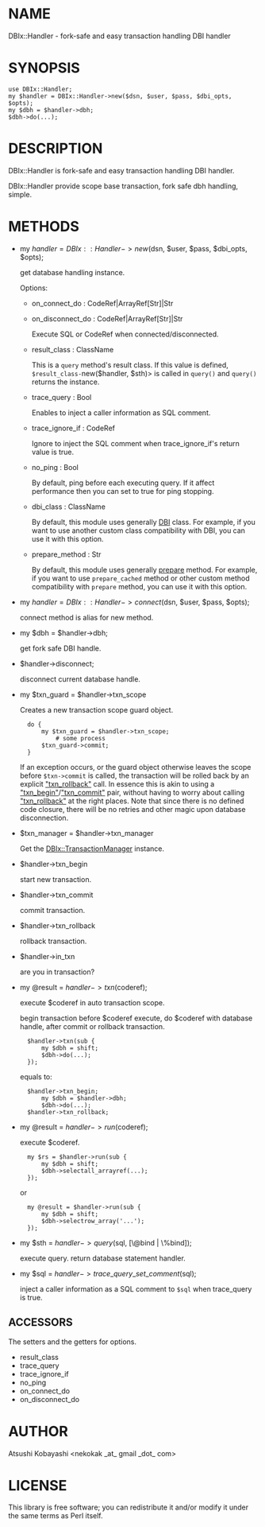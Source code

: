 # NAME

DBIx::Handler - fork-safe and easy transaction handling DBI handler

# SYNOPSIS

    use DBIx::Handler;
    my $handler = DBIx::Handler->new($dsn, $user, $pass, $dbi_opts, $opts);
    my $dbh = $handler->dbh;
    $dbh->do(...);

# DESCRIPTION

DBIx::Handler is fork-safe and easy transaction handling DBI handler.

DBIx::Handler provide scope base transaction, fork safe dbh handling, simple.

# METHODS

- my $handler = DBIx::Handler->new($dsn, $user, $pass, $dbi\_opts, $opts);

    get database handling instance.

    Options:

    - on\_connect\_do : CodeRef|ArrayRef\[Str\]|Str
    - on\_disconnect\_do : CodeRef|ArrayRef\[Str\]|Str

        Execute SQL or CodeRef when connected/disconnected.

    - result\_class : ClassName

        This is a `query` method's result class.
        If this value is defined, `$result_class-`new($handler, $sth)> is called in `query()` and `query()` returns the instance.

    - trace\_query : Bool

        Enables to inject a caller information as SQL comment.

    - trace\_ignore\_if : CodeRef

        Ignore to inject the SQL comment when trace\_ignore\_if's return value is true.

    - no\_ping : Bool

        By default, ping before each executing query.
        If it affect performance then you can set to true for ping stopping.

    - dbi\_class : ClassName

        By default, this module uses generally [DBI](https://metacpan.org/pod/DBI) class.
        For example, if you want to use another custom class compatibility with DBI, you can use it with this option.

    - prepare\_method : Str

        By default, this module uses generally [prepare](https://metacpan.org/pod/prepare) method.
        For example, if you want to use `prepare_cached` method or other custom method compatibility with `prepare` method, you can use it with this option.

- my $handler = DBIx::Handler->connect($dsn, $user, $pass, $opts);

    connect method is alias for new method.

- my $dbh = $handler->dbh;

    get fork safe DBI handle.

- $handler->disconnect;

    disconnect current database handle.

- my $txn\_guard = $handler->txn\_scope

    Creates a new transaction scope guard object.

        do {
            my $txn_guard = $handler->txn_scope;
                # some process
            $txn_guard->commit;
        }

    If an exception occurs, or the guard object otherwise leaves the scope
    before `$txn->commit` is called, the transaction will be rolled
    back by an explicit ["txn\_rollback"](#txn_rollback) call. In essence this is akin to
    using a ["txn\_begin"](#txn_begin)/["txn\_commit"](#txn_commit) pair, without having to worry
    about calling ["txn\_rollback"](#txn_rollback) at the right places. Note that since there
    is no defined code closure, there will be no retries and other magic upon
    database disconnection.

- $txn\_manager = $handler->txn\_manager

    Get the [DBIx::TransactionManager](https://metacpan.org/pod/DBIx::TransactionManager) instance.

- $handler->txn\_begin

    start new transaction.

- $handler->txn\_commit

    commit transaction.

- $handler->txn\_rollback

    rollback transaction.

- $handler->in\_txn

    are you in transaction?

- my @result = $handler->txn($coderef);

    execute $coderef in auto transaction scope.

    begin transaction before $coderef execute, do $coderef with database handle, after commit or rollback transaction.

        $handler->txn(sub {
            my $dbh = shift;
            $dbh->do(...);
        });

    equals to:

        $handler->txn_begin;
            my $dbh = $handler->dbh;
            $dbh->do(...);
        $handler->txn_rollback;

- my @result = $handler->run($coderef);

    execute $coderef.

        my $rs = $handler->run(sub {
            my $dbh = shift;
            $dbh->selectall_arrayref(...);
        });

    or

        my @result = $handler->run(sub {
            my $dbh = shift;
            $dbh->selectrow_array('...');
        });

- my $sth = $handler->query($sql, \[\\@bind | \\%bind\]);

    execute query. return database statement handler.

- my $sql = $handler->trace\_query\_set\_comment($sql);

    inject a caller information as a SQL comment to `$sql` when trace\_query is true.

## ACCESSORS

The setters and the getters for options.

- result\_class
- trace\_query
- trace\_ignore\_if
- no\_ping
- on\_connect\_do
- on\_disconnect\_do

# AUTHOR

Atsushi Kobayashi &lt;nekokak \_at\_ gmail \_dot\_ com>

# LICENSE

This library is free software; you can redistribute it and/or modify
it under the same terms as Perl itself.
